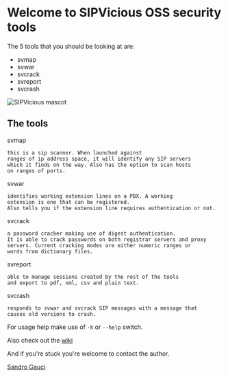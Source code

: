 # Welcome to SIPVicious OSS security tools

The 5 tools that you should be looking at are:

- svmap
- svwar
- svcrack
- svreport
- svcrash

![SIPVicious mascot](https://blog.sipvicious.com/images/sipvicious.png)

## The tools

svmap

	this is a sip scanner. When launched against
	ranges of ip address space, it will identify any SIP servers 
	which it finds on the way. Also has the option to scan hosts 
	on ranges of ports.

svwar

	identifies working extension lines on a PBX. A working 
	extension is one that can be registered. 
	Also tells you if the extension line requires authentication or not. 

svcrack
	
	a password cracker making use of digest authentication. 
	It is able to crack passwords on both registrar servers and proxy 
	servers. Current cracking modes are either numeric ranges or
	words from dictionary files.

svreport

	able to manage sessions created by the rest of the tools
	and export to pdf, xml, csv and plain text.

svcrash
	
	responds to svwar and svcrack SIP messages with a message that
	causes old versions to crash. 

For usage help make use of `-h` or `--help` switch.

Also check out the [wiki](https://github.com/enablesecurity/sipvicious/wiki)

And if you're stuck you're welcome to contact the author.

[Sandro Gauci](mailto:sandro@enablesecurity.com)
